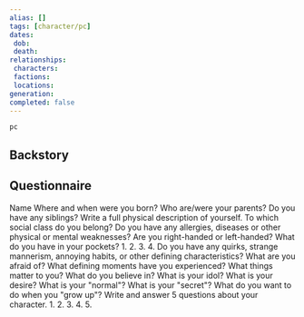 ```yaml
---
alias: []
tags: [character/pc]
dates:
 dob: 
 death: 
relationships:
 characters: 
 factions: 
 locations: 
generation:
completed: false
---
```

```RpgManager
pc
```

## Backstory

## Questionnaire
Name
Where and when were you born?
Who are/were your parents?
Do you have any siblings?
Write a full physical description of yourself.
To which social class do you belong?
Do you have any allergies, diseases or other physical or mental weaknesses?
Are you right-handed or left-handed?
What do you have in your pockets?
 1. 
 2. 
 3. 
 4. 
Do you have any quirks, strange mannerism, annoying habits, or other defining characteristics?
What are you afraid of?
What defining moments have you experienced?
What things matter to you?
What do you believe in?
What is your idol?
What is your desire?
What is your "normal"?
What is your "secret"?
What do you want to do when you "grow up"?
Write and answer 5 questions about your character.
 1. 
 2. 
 3. 
 4. 
 5. 